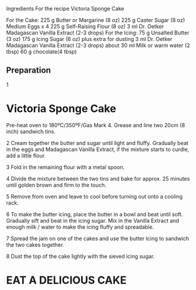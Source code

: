Ingredients For the recipe Victoria Sponge Cake

For the Cake:
225 g	Butter or Margarine (8 oz)
225 g	Caster Sugar (8 oz)
Medium Eggs x 4
225 g	Self-Raising Flour (8 oz)
3 ml	Dr. Oetker Madagascan Vanilla Extract (2-3 drops)
For the Icing:
75 g	Unsalted Butter (3 oz)
175 g	Icing Sugar (6 oz) plus extra for dusting
3 ml	Dr. Oetker Madagascan Vanilla Extract (2-3 drops)
about 30 ml	Milk or warm water (2 tbsp)
60 g	chocolate(4 tbsp)

## Preparation

1
# Victoria Sponge Cake
Pre-heat oven to 180ºC/350ºF/Gas Mark 4. Grease and line two 20cm (8 inch) sandwich tins.

2
Cream together the butter and sugar until light and fluffy. Gradually beat in the eggs and Madagascan Vanilla Extract, if the mixture starts to curdle, add a little flour.

3
Fold in the remaining flour with a metal spoon.

4
Divide the mixture between the two tins and bake for approx. 25 minutes until golden brown and firm to the touch.

5
Remove from oven and leave to cool before turning out onto a cooling rack.

6
To make the butter icing, place the butter in a bowl and beat until soft. Gradually sift and beat in the icing sugar. Mix in the Vanilla Extract and enough milk / water to make the icing fluffy and spreadable.

7
Spread the jam on one of the cakes and use the butter Icing to sandwich the two cakes together.

8
Dust the top of the cake lightly with the sieved icing sugar.


# EAT A DELICIOUS CAKE